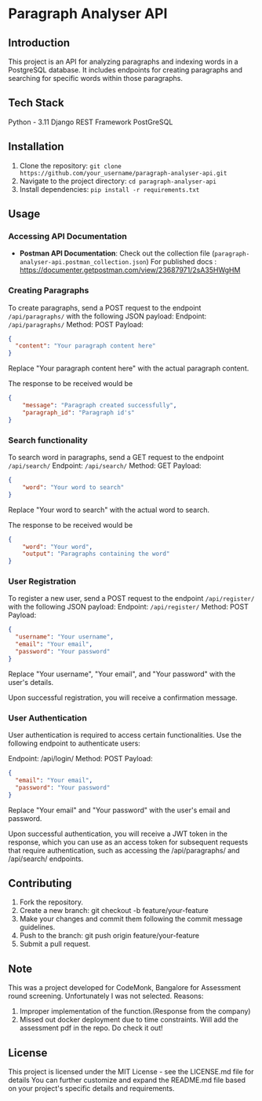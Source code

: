 # Paragraph Analyser API

## Introduction
This project is an API for analyzing paragraphs and indexing words in a PostgreSQL database. It includes endpoints for creating paragraphs and searching for specific words within those paragraphs.

## Tech Stack
Python - 3.11
Django REST Framework
PostGreSQL

## Installation
1. Clone the repository: `git clone https://github.com/your_username/paragraph-analyser-api.git`
2. Navigate to the project directory: `cd paragraph-analyser-api`
3. Install dependencies: `pip install -r requirements.txt`

## Usage
### Accessing API Documentation
- **Postman API Documentation**: Check out the collection file (`paragraph-analyser-api.postman_collection.json`)
For published docs : https://documenter.getpostman.com/view/23687971/2sA35HWgHM

### Creating Paragraphs
To create paragraphs, send a POST request to the endpoint `/api/paragraphs/` with the following JSON payload:
Endpoint: `/api/paragraphs/`
Method: POST
Payload:
```json
{
  "content": "Your paragraph content here"
}
```

Replace "Your paragraph content here" with the actual paragraph content.

The response to be received would be
```json
{
    "message": "Paragraph created successfully",
    "paragraph_id": "Paragraph id's"
}
```

### Search functionality
To search word in paragraphs, send a GET request to the endpoint `/api/search/`
Endpoint: `/api/search/`
Method: GET
Payload:
```json
{
    "word": "Your word to search"
}
```

Replace "Your word to search" with the actual word to search.

The response to be received would be
```json
{
    "word": "Your word",
    "output": "Paragraphs containing the word"
}
```

### User Registration
To register a new user, send a POST request to the endpoint `/api/register/` with the following JSON payload:
Endpoint: `/api/register/`
Method: POST
Payload:
```json
{
  "username": "Your username",
  "email": "Your email",
  "password": "Your password"
}
```
Replace "Your username", "Your email", and "Your password" with the user's details.

Upon successful registration, you will receive a confirmation message.

### User Authentication
User authentication is required to access certain functionalities. Use the following endpoint to authenticate users:

Endpoint: /api/login/
Method: POST
Payload:
```json
{
  "email": "Your email",
  "password": "Your password"
}
```

Replace "Your email" and "Your password" with the user's email and password.

Upon successful authentication, you will receive a JWT token in the response, which you can use as an access token for subsequent requests that require authentication, such as accessing the /api/paragraphs/ and /api/search/ endpoints.

## Contributing
1. Fork the repository.
2. Create a new branch: git checkout -b feature/your-feature
3. Make your changes and commit them following the commit message guidelines.
4. Push to the branch: git push origin feature/your-feature
5. Submit a pull request.

## Note
This was a project developed for CodeMonk, Bangalore for Assessment round screening. Unfortunately I was not selected.
Reasons:
1. Improper implementation of the function.(Response from the company)
2. Missed out docker deployment due to time constraints.
Will add the assessment pdf in the repo. Do check it out!

## License
This project is licensed under the MIT License - see the LICENSE.md file for details
You can further customize and expand the README.md file based on your project's specific details and requirements.
